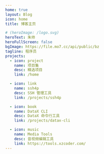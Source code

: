 ```yaml
---
home: true
layout: Blog
icon: home
title: 博客主页

# (heroImage: /logo.svg)
heroText: 朱帅
heroFullScreen: false
bgImage: https://file.mo7.cc/api/public/bz
tagline: 程序员
projects:
  - icon: project
    name: 项目集
    desc: 精选项目
    link: /home

  - icon: link
    name: ssh4p
    desc: SSH 管理工具
    link: /projects/ssh4p

  - icon: book
    name: DataX CLI
    desc: DataX 命令行工具
    link: /projects/datax-cli

  - icon: music
    name: Media Tools
    desc: 音视频编辑工具
    link: https://tools.xzcoder.com/
---
```

